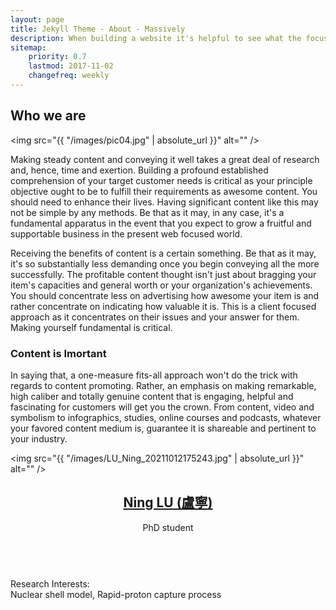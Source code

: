 ```yaml
---
layout: page
title: Jekyll Theme - About - Massively
description: When building a website it's helpful to see what the focus of your site is. This page is an example of how to show a website's focus.
sitemap:
    priority: 0.7
    lastmod: 2017-11-02
    changefreq: weekly
---
```

## Who we are

<span class="image left"><img src="{{ "/images/pic04.jpg" | absolute_url }}" alt="" /></span>

Making steady content and conveying it well takes a great deal of research and, hence, time and exertion. Building a profound established comprehension of your target customer needs is critical as your principle objective ought to be to fulfill their requirements as awesome content. You should need to enhance their lives. Having significant content like this may not be simple by any methods. Be that as it may, in any case, it's a fundamental apparatus in the event that you expect to grow a fruitful and supportable business in the present web focused world.

Receiving the benefits of content is a certain something. Be that as it may, it's so substantially less demanding once you begin conveying all the more successfully. The profitable content thought isn't just about bragging your item's capacities and general worth or your organization's achievements. You should concentrate less on advertising how awesome your item is and rather concentrate on indicating how valuable it is. This is a client focused approach as it concentrates on their issues and your answer for them. Making yourself fundamental is critical.

### Content is Imortant
<div class="box">
  <p>
  In saying that, a one-measure fits-all approach won't do the trick with regards to content promoting. Rather, an emphasis on making remarkable, high caliber and totally genuine content that is engaging, helpful and fascinating for customers will get you the crown. From content, video and symbolism to infographics, studies, online courses and podcasts, whatever your favored content medium is, guarantee it is shareable and pertinent to your industry.
  </p>
</div>

<span class="image left"><img src="{{ "/images/LU_Ning_20211012175243.jpg" | absolute_url }}" alt="" /></span>
<a href="https://kuochuanpan.github.io/ceag/people/yhwang/" class="image left"><img src="/ceag/images/people_yhwang.png" alt="" /></a>
       
<header>
<!--- <h2><a href="https://lamyihua.github.io/about/luning/"> Ning LU (盧寧)</a></h2> -->
<h2><a href="https://lamyihua.github.io/about/luning/"> Ning LU (盧寧)</a></h2>
<p>
PhD student
<br>
<!--- Email: -->
<br>
<!--- Vita: -->
</p>
</header>
<p>Research Interests:
<br>
Nuclear shell model, Rapid-proton capture process
</p>
<br style="clear:both" />

